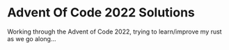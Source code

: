 # Advent Of Code 2022 Solutions

Working through the Advent of Code 2022, trying to learn/improve my rust as we go along...
